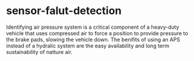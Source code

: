 # sensor-falut-detection
Identifying  air pressure system is a critical component of a heavy-duty vehicle that uses compressed air to force a position to provide pressure to the brake pads, slowing the vehicle down. The benifits of using an APS instead of a hydralic system are the easy availability and long term sustainability of natture air.
